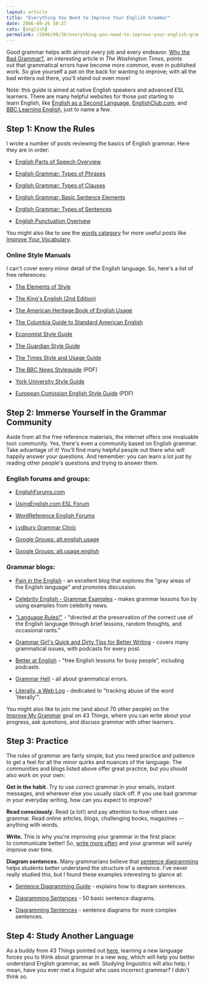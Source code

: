 ```yaml
---
layout: article
title: "Everything You Need to Improve Your English Grammar"
date: 2006-09-26 10:27
cats: [english]
permalink: /2006/09/26/everything-you-need-to-improve-your-english-grammar/
---
```

Good grammar helps with almost every job and every endeavor. <a target="_blank" href="http://www.washingtontimes.com/op-ed/20041215-085728-5559r.htm">Why the Bad Grammar?</a>, an interesting article in <em>The Washington Times</em>, points out that grammatical errors have become more common, even in published work. So give yourself a pat on the back for wanting to improve; with all the bad writers out there, you'll stand out even more!

Note: this guide is aimed at native English speakers and advanced ESL learners. There are many helpful websites for those just starting to learn English, like <a target="_blank" href="http://esl.about.com/od/beginningenglish/">English as a Second Language</a>, <a target="_blank" href="http://www.englishclub.com/learn-english.htm">EnglishClub.com</a>, and <a target="_blank" href="http://www.bbc.co.uk/worldservice/learningenglish/">BBC Learning English</a>, just to name a few.
<h2>Step 1: Know the Rules</h2>
I wrote a number of posts reviewing the basics of English grammar. Here they are in order:
<ul>
	<li><a href="http://learningnerd.com/2006/08/28/english-parts-of-speech-overview/">English Parts of Speech Overview</a></li>
</ul>
<ul>
	<li><a href="http://learningnerd.com/2006/09/06/english-grammar-types-of-phrases/">English Grammar: Types of Phrases</a></li>
</ul>
<ul>
	<li><a href="http://learningnerd.com/2006/09/08/english-grammar-types-of-clauses/">English Grammar: Types of Clauses</a></li>
</ul>
<ul>
	<li><a href="http://learningnerd.com/2006/09/10/english-grammar-basic-sentence-elements/">English Grammar: Basic Sentence Elements</a></li>
</ul>
<ul>
	<li><a href="http://learningnerd.com/2006/09/12/english-grammar-types-of-sentences/">English Grammar: Types of Sentences</a></li>
</ul>
<ul>
	<li><a href="http://learningnerd.com/2006/09/14/english-punctuation-overview/">English Punctuation Overivew</a></li>
</ul>
You might also like to see the <a href="http://learningnerd.com/language/english/#words">words category</a> for more useful posts like <a href="http://learningnerd.com/2006/08/19/improve-your-vocabulary/">Improve Your Vocabulary</a>.
<h3>Online Style Manuals</h3>
I can't cover every minor detail of the English language. So, here's a list of free references:
<ul>
	<li><a target="_blank" href="http://www.bartleby.com/141/">The Elements of Style</a></li>
</ul>
<ul>
	<li><a target="_blank" href="http://www.bartleby.com/116/">The King's English (2nd Edition)</a></li>
</ul>
<ul>
	<li><a target="_blank" href="http://www.bartleby.com/64/">The American Heritage Book of English Usage</a></li>
</ul>
<ul>
	<li><a target="_blank" href="http://www.bartleby.com/68/">The Columbia Guide to Standard American English</a></li>
</ul>
<ul>
	<li><a target="_blank" href="http://www.economist.com/research/StyleGuide/">Economist Style Guide</a></li>
</ul>
<ul>
	<li><a target="_blank" href="http://www.guardian.co.uk/styleguide/0,5817,184913,00.html">The Guardian Style Guide</a></li>
</ul>
<ul>
	<li><a target="_blank" href="http://www.timesonline.co.uk/section/0,,2941,00.html">The Times Style and Usage Guide</a></li>
</ul>
<ul>
	<li><a target="_blank" href="http://www.bbctraining.com/pdfs/newsStyleGuide.pdf">The BBC News Styleguide</a> (PDF)</li>
</ul>
<ul>
	<li><a target="_blank" href="http://www.yorku.ca/ycom/style/index.html">York University Style Guide</a></li>
</ul>
<ul>
	<li><a target="_blank" href="http://ec.europa.eu/translation/writing/style_guides/english/style_guide_en.pdf">European Comission English Style Guide</a> (PDF)</li>
</ul>
<h2>Step 2: Immerse Yourself in the Grammar Community</h2>
Aside from all the free reference materials, the internet offers one invaluable tool: community. Yes, there's even a community based on English grammar. Take advantage of it! You'll find many helpful people out there who will happily answer your questions. And remember: you can learn a lot just by reading other people's questions and trying to answer them.
<h3>English forums and groups:</h3>
<ul>
	<li><a target="_blank" href="http://www.englishforums.com/">EnglishForums.com</a></li>
</ul>
<ul>
	<li><a target="_blank" href="http://www.usingenglish.com/forum/">UsingEnglish.com ESL Forum</a></li>
</ul>
<ul>
	<li><a target="_blank" href="http://forum.wordreference.com/forumdisplay.php?f=6">WordReference English Forums</a></li>
</ul>
<ul>
	<li><a target="_blank" href="http://www.lydbury.co.uk/grammar/">Lydbury Grammar Clinic</a></li>
</ul>
<ul>
	<li><a target="_blank" href="http://groups.google.com/group/alt.english.usage?lnk=sg">Google Groups: alt.english.usage</a></li>
</ul>
<ul>
	<li><a target="_blank" href="http://groups.google.com/group/alt.usage.english?lnk=sg">Google Groups: alt.usage.english</a></li>
</ul>
<h3>Grammar blogs:</h3>
<ul>
	<li><a target="_blank" href="http://www.painintheenglish.com/">Pain in the English</a> - an excellent blog that explores the "gray areas of the English language" and promotes discussion.</li>
</ul>
<ul>
	<li><a target="_blank" href="http://www.celebrityenglish.com/grammar/">Celebrity English - Grammar Examples</a> - makes grammar lessons fun by using examples from celebrity news.</li>
</ul>
<ul>
	<li><a target="_blank" href="http://languagerules.wordpress.com/">"Language Rules!"</a> - "directed at the preservation of the correct use of the English language through brief lessons, random thoughts, and occasional rants."</li>
</ul>
<ul>
	<li><a target="_blank" href="http://grammar.qdnow.com/">Grammar Girl's Quick and Dirty Tips for Better Writing</a> - covers many grammatical issues, with podcasts for every post.</li>
</ul>
<ul>
	<li><a target="_blank" href="http://www.betteratenglish.com/">Better at English</a> - "free English lessons for busy people", including podcasts.</li>
</ul>
<ul>
	<li><a target="_blank" href="http://www.grammarhell.com/">Grammar Hell</a> - all about grammatical errors.</li>
</ul>
<ul>
	<li><a target="_blank" href="http://literally.barelyfitz.com/">Literally, a Web Log</a> - dedicated to "tracking abuse of the word 'literally'".</li>
</ul>
You might also like to join me (and about 70 other people) on the <a target="_blank" href="http://www.43things.com/things/view/35850">Improve My Grammar</a> goal on 43 Things, where you can write about your progress, ask questions, and discuss grammar with other learners.
<h2>Step 3: Practice</h2>
The rules of grammar are fairly simple, but you need practice and patience to get a feel for all the minor quirks and nuances of the language. The communities and blogs listed above offer great practice, but you should also work on your own:

<strong>Get in the habit.</strong> Try to use correct grammar in your emails, instant messages, and wherever else you usually slack off. If you use bad grammar in your everyday writing, how can you expect to improve?

<strong>Read consciously.</strong> Read (a lot!) and pay attention to how others use grammar. Read online articles, blogs, challenging books, magazines -- anything with words.

<strong>Write.</strong> This is why you're improving your grammar in the first place: to communicate better! So, <a href="http://learningnerd.com/2006/09/30/how-to-write-more-often/" title="How to Write More Often">write more often</a> and your grammar will surely improve over time.

<strong>Diagram sentences.</strong> Many grammarians believe that <a target="_blank" href="http://en.wikipedia.org/wiki/Sentence_diagram" title="Wikipedia - Sentence Diagram">sentence diagramming</a> helps students better understand the structure of a sentence. I've never really studied this, but I found these examples interesting to glance at:
<ul>
	<li><a target="_blank" href="http://home.new.rr.com/aplang/Diagramming/diagramming_main.html">Sentence Diagramming Guide</a> - explains how to diagram sentences.</li>
</ul>
<ul>
	<li><a target="_blank" href="http://grammar.ccc.commnet.edu/grammar/diagrams2/one_pager1.htm">Diagramming Sentences</a> - 50 basic sentence diagrams.</li>
</ul>
<ul>
	<li><a target="_blank" href="http://grammar.ccc.commnet.edu/grammar/diagrams2/one_pager2.htm">Diagramming Sentences</a> - sentence diagrams for more complex sentences.</li>
</ul>
<h2>Step 4: Study Another Language</h2>
As a buddy from 43 Things pointed out <a target="_blank" href="http://www.43things.com/entries/view/1194337#comments">here</a>, learning a new language forces you to think about grammar in a new way, which will help you better understand English grammar, as well. Studying linguistics will also help; I mean, have you ever met a linguist who uses incorrect grammar? I didn't think so.
